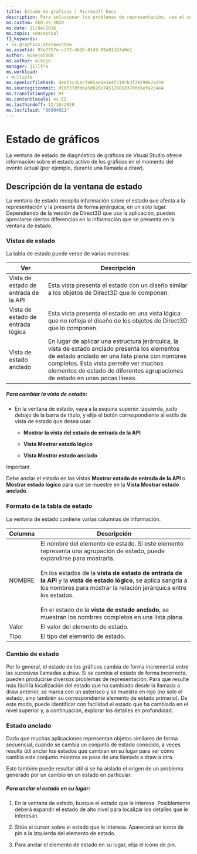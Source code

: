 ```yaml
---
title: Estado de gráficos | Microsoft Docs
description: Para solucionar los problemas de representación, vea el estado de los gráficos de cada llamada a Draw. Se resaltan las partes del estado que cambiaron desde la llamada anterior.
ms.custom: SEO-VS-2020
ms.date: 11/04/2016
ms.topic: conceptual
f1_keywords:
- vs.graphics.statewindow
ms.assetid: 97e7757e-c372-4626-8149-99a81367a0e1
author: mikejo5000
ms.author: mikejo
manager: jillfra
ms.workload:
- multiple
ms.openlocfilehash: de8f3c356cfe05aade3e4f2197b3f7429967a259
ms.sourcegitcommit: d10f37dfdba5d826e7451260c8370fd1efa2c4e4
ms.translationtype: HT
ms.contentlocale: es-ES
ms.lasthandoff: 12/10/2020
ms.locfileid: "96994021"
---
```

# <a name="graphics-state"></a>Estado de gráficos
La ventana de estado de diagnóstico de gráficos de Visual Studio ofrece información sobre el estado activo de los gráficos en el momento del evento actual (por ejemplo, durante una llamada a draw).

## <a name="understanding-the-state-window"></a>Descripción de la ventana de estado
 La ventana de estado recopila información sobre el estado que afecta a la representación y la presenta de forma jerárquica, en un solo lugar. Dependiendo de la versión de Direct3D que usa la aplicación, pueden apreciarse ciertas diferencias en la información que se presenta en la ventana de estado.

### <a name="state-views"></a>Vistas de estado
 La tabla de estado puede verse de varias maneras:

|Ver|Descripción|
|----------|-----------------|
|Vista de estado de entrada de la API|Esta vista presenta el estado con un diseño similar a los objetos de Direct3D que lo componen.|
|Vista de estado de entrada lógica|Esta vista presenta el estado en una vista lógica que no refleja el diseño de los objetos de Direct3D que lo componen.|
|Vista de estado anclado|En lugar de aplicar una estructura jerárquica, la vista de estado anclado presenta los elementos de estado anclado en una lista plana con nombres completos. Esta vista permite ver muchos elementos de estado de diferentes agrupaciones de estado en unas pocas líneas.|

##### <a name="to-change-the-state-view"></a>Para cambiar la vista de estado:

- En la ventana de estado, vaya a la esquina superior izquierda, justo debajo de la barra de título, y elija el botón correspondiente al estilo de vista de estado que desea usar.

  - **Mostrar la vista del estado de entrada de la API**

  - **Vista Mostrar estado lógico**

  - **Vista Mostrar estado anclado**

> [!IMPORTANT]
> Debe anclar el estado en las vistas **Mostrar estado de entrada de la API** o **Mostrar estado lógico** para que se muestre en la **Vista Mostrar estado anclado**.

### <a name="state-table-format"></a>Formato de la tabla de estado
 La ventana de estado contiene varias columnas de información.

|Columna|Descripción|
|------------|-----------------|
|NOMBRE|El nombre del elemento de estado. Si este elemento representa una agrupación de estado, puede expandirse para mostrarla.<br /><br /> En los estados de la **vista de estado de entrada de la API** y la **vista de estado lógico**, se aplica sangría a los nombres para mostrar la relación jerárquica entre los estados.<br /><br /> En el estado de la **vista de estado anclado**, se muestran los nombres completos en una lista plana.|
|Valor|El valor del elemento de estado.|
|Tipo|El tipo del elemento de estado.|

### <a name="changed-state"></a>Cambio de estado
 Por lo general, el estado de los gráficos cambia de forma incremental entre las sucesivas llamadas a draw. Si se cambia el estado de forma incorrecta, pueden producirse diversos problemas de representación. Para que resulte más fácil la localización del estado que ha cambiado desde la llamada a draw anterior, se marca con un asterisco y se muestra en rojo (no solo el estado, sino también su correspondiente elemento de estado primario). De este modo, puede identificar con facilidad el estado que ha cambiado en el nivel superior y, a continuación, explorar los detalles en profundidad.

### <a name="pinning-state"></a>Estado anclado
 Dado que muchas aplicaciones representan objetos similares de forma secuencial, cuando se cambia un conjunto de estado conocido, a veces resulta útil anclar los estados que cambian en su lugar para ver cómo cambia este conjunto mientras se pasa de una llamada a draw a otra.

 Esto también puede resultar útil si se ha aislado el origen de un problema generado por un cambio en un estado en particular.

##### <a name="to-pin-state-in-place"></a>Para anclar el estado en su lugar:

1. En la ventana de estado, busque el estado que le interesa. Posiblemente deberá expandir el estado de alto nivel para localizar los detalles que le interesan.

2. Sitúe el cursor sobre el estado que le interesa. Aparecerá un icono de pin a la izquierda del elemento de estado.

3. Para anclar el elemento de estado en su lugar, elija el icono de pin.
